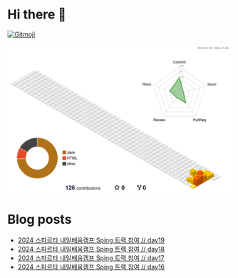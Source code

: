 # Hi there 👋
<a href="https://gitmoji.dev">
  <img
    src="https://img.shields.io/badge/gitmoji-%20😜%20😍-FFDD67.svg?style=flat-square"
    alt="Gitmoji"
  />
</a>

<!--
**chews26/chews26** is a ✨ _special_ ✨ repository because its `README.md` (this file) appears on your GitHub profile.

Here are some ideas to get you started:

- 🔭 I’m currently working on ...
- 🌱 I’m currently learning ...
- 👯 I’m looking to collaborate on ...
- 🤔 I’m looking for help with ...
- 💬 Ask me about ...
- 📫 How to reach me: ...
- 😄 Pronouns: ...
- ⚡ Fun fact: ...
-->
![](./profile-3d-contrib/profile-season-animate.svg)

# Blog posts
<!-- BLOG-POST-LIST:START -->
- [2024 스파르타 내일배움캠프 Sping 트랙 참여 // day19](https://shinelee26.tistory.com/28)
- [2024 스파르타 내일배움캠프 Sping 트랙 참여 // day18](https://shinelee26.tistory.com/27)
- [2024 스파르타 내일배움캠프 Sping 트랙 참여 // day17](https://shinelee26.tistory.com/26)
- [2024 스파르타 내일배움캠프 Sping 트랙 참여 // day16](https://shinelee26.tistory.com/25)
<!-- BLOG-POST-LIST:END -->
